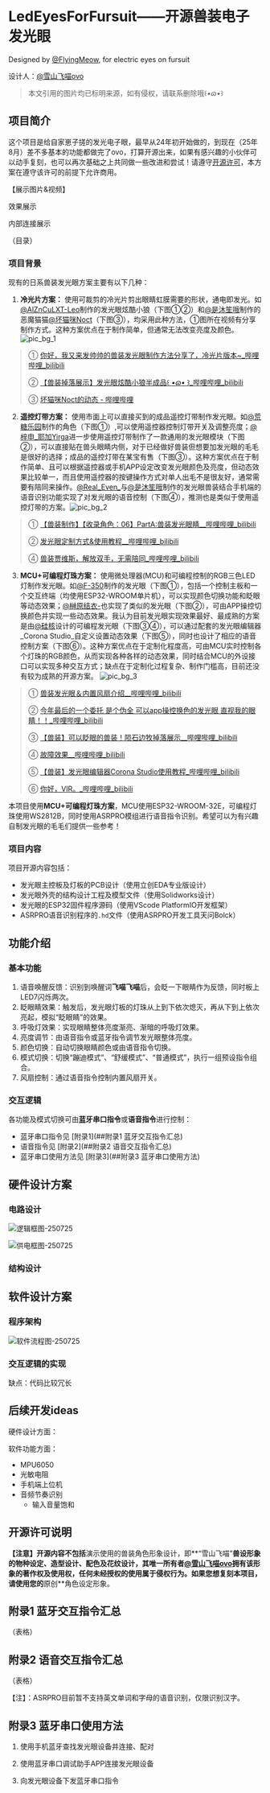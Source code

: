 # LedEyesForFursuit——开源兽装电子发光眼
 Designed by [@FlyingMeow](https://space.bilibili.com/651746680), for electric eyes on fursuit

设计人：[@雪山飞喵ovo](https://space.bilibili.com/651746680)

> 本文引用的图片均已标明来源，如有侵权，请联系删除哦꒰*•ɷ•*꒱



## 项目简介

这个项目是给自家崽子搓的发光电子眼，最早从24年初开始做的，到现在（25年8月）差不多基本的功能都做完了ovo，打算开源出来，如果有感兴趣的小伙伴可以动手复刻，也可以再次基础之上共同做一些改进和尝试！请遵守[开源许可](##开源许可说明)，本方案在遵守该许可的前提下允许商用。

【展示图片&视频】

效果展示

内部连接展示

（目录）







### 项目背景

现有的日系兽装发光眼方案主要有以下几种：

1.  **冷光片方案：** 使用可裁剪的冷光片剪出眼睛虹膜需要的形状，通电即发光。如[@AlZnCuLXT-Leo](https://space.bilibili.com/453770685)制作的发光眼炫酷小狼（下图①②）和[@是沐笙哦](https://space.bilibili.com/88811434)制作的恶魔猫猫[@坏猫咪Noct](https://space.bilibili.com/436821741)（下图③），均采用此种方法，①图所在视频有分享制作方式。这种方案优点在于制作简单，但通常无法改变亮度及颜色。![pic_bg_1](pic/pic_bg_1.png)
   
   > ① [你好，我又来发帅帅的兽装发光眼制作方法分享了，冷光片版本~_哔哩哔哩_bilibili](https://www.bilibili.com/video/BV1t8RRYVEWB/)
   >
   > ② [【兽装掉落展示】发光眼炫酷小狼半成品꒰ *•ɷ•* ꒱_哔哩哔哩_bilibili](https://www.bilibili.com/video/BV1z9dhYYELH/)
   >
   > ③ [坏猫咪Noct的动态 - 哔哩哔哩](https://www.bilibili.com/opus/901174724123426819)
   
2.  **遥控灯带方案：** 使用市面上可以直接买到的成品遥控灯带制作发光眼。如[@荒糖乐园](https://space.bilibili.com/386197384)制作的角色（下图①）,可以使用遥控器控制灯带开关及调整亮度；[@梓申_耶加Yirga](https://space.bilibili.com/10738663)进一步使用遥控灯带制作了一款通用的发光眼模块（下图②），可以直接贴在兽头眼睛内侧，对于已经做好兽装但想要加发光眼的毛毛是很好的选择；成品的遥控灯带在某宝有售（下图③）。这种方案优点在于制作简单、且可以根据遥控器或手机APP设定改变发光眼颜色及亮度，但动态效果比较单一，而且使用遥控器的按键操作方式对单人出毛不是很友好，通常需要有陪同来操作。[@Real_Even_](https://space.bilibili.com/824087)与[@是沐笙哦](https://space.bilibili.com/88811434)制作的发光眼兽装结合手机端的语音识别功能实现了对发光眼的语音控制（下图④），推测也是类似于使用遥控灯带的方案。![pic_bg_2](pic/pic_bg_2.png)

   > ① [【兽装制作】【收录角色：06】PartA:兽装发光眼睛__哔哩哔哩_bilibili](https://www.bilibili.com/video/BV15Q4y1C7fj/)
   >
   > ② [发光眼定制方式&使用教程__哔哩哔哩_bilibili](https://www.bilibili.com/video/BV1oN41187zT/?vd_source=3d0e286d695b61ee17471629138cb89e)
   >
   > ④ [兽装贾维斯，解放双手，无需陪同_哔哩哔哩_bilibili](https://www.bilibili.com/video/BV1XDiyYVE8X/)

3.  **MCU+可编程灯珠方案：** 使用微处理器(MCU)和可编程控制的RGB三色LED灯制作发光眼。如[@F-350](https://space.bilibili.com/478983938)制作的发光眼（下图①），包括一个控制主板和一个交互终端（均使用ESP32-WROOM单片机），可以实现颜色切换功能和眨眼等动态效果；[@榊原结衣-](https://space.bilibili.com/3072475)也实现了类似的发光眼（下图②），可由APP操控切换颜色并实现一些动态效果。我认为目前发光眼实现效果最好、最成熟的方案是由[@硅核](https://space.bilibili.com/489787289)设计的可编程发光眼（下图③④），可以通过配套的发光眼编辑器_Corona Studio_自定义设置动态效果（下图⑤），同时也设计了相应的语音控制方案（下图⑥）。这种方案优点在于定制化程度高，可由MCU实时控制各个灯珠的RGB颜色，从而实现各种各样的动态效果，同时结合MCU的外设接口可以实现多种交互方式；缺点在于定制化过程复杂、制作门槛高，目前还没有较为成熟的开源方案。
   ![pic_bg_3](pic/pic_bg_3.png)

   > ① [兽装发光眼＆内置风扇介绍__哔哩哔哩_bilibili](https://www.bilibili.com/video/BV1nPFceFE2c/?spm_id_from=333.337.search-card.all.click&vd_source=3d0e286d695b61ee17471629138cb89e)
   >
   > ② [今年最后的一个委托 是个伪全 可以app操控换色的发光眼 直视我的眼睛！！_哔哩哔哩_bilibili](https://www.bilibili.com/video/BV1gC6JY2Ez7/?spm_id_from=333.337.search-card.all.click&vd_source=3d0e286d695b61ee17471629138cb89e)
   >
   > ③ [【兽装】可以眨眼的兽装！陨石边牧掉落展示__哔哩哔哩_bilibili](https://www.bilibili.com/video/BV1MT411X7Hb/)
   >
   > ④ [故障效果__哔哩哔哩_bilibili](https://www.bilibili.com/video/BV1SN4y1d7fy)
   >
   > ⑤ [【兽装】发光眼编辑器Corona Studio使用教程_哔哩哔哩_bilibili](https://www.bilibili.com/video/BV1iP4y1T7dP/)
   >
   > ⑥ [你好，VIR。_哔哩哔哩_bilibili](https://www.bilibili.com/video/BV12o4y1J7uq)

本项目使用**MCU+可编程灯珠方案**，MCU使用ESP32-WROOM-32E，可编程灯珠使用WS2812B，同时使用ASRPRO模组进行语音指令识别。希望可以为有兴趣自制发光眼的毛毛们提供一些参考！

### 项目内容

项目开源内容包括：

- 发光眼主控板及灯板的PCB设计（使用立创EDA专业版设计）
- 发光眼外壳的结构设计工程及模型文件（使用Solidworks设计）
- 发光眼的ESP32固件程序源码（使用VScode PlatformIO开发框架）
- ASRPRO语音识别程序的`.hd`文件（使用ASRPRO开发工具天问Bolck）



## 功能介绍

### 基本功能

1. 语音唤醒反馈：识别到唤醒词**飞喵飞喵**后，会眨一下眼睛作为反馈，同时板上LED7闪烁两次。
2. 眨眼睛效果：触发后，发光眼灯板的灯珠从上到下依次熄灭，再从下到上依次亮起，模拟“眨眼睛”的效果。
3. 呼吸灯效果：实现眼睛整体亮度渐亮、渐暗的呼吸灯效果。
4. 亮度调节：由语音指令或蓝牙指令调节发光眼整体亮度。
5. 颜色切换：自动切换眼睛颜色或由语音指令切换。
6. 模式切换：切换“蹦迪模式”、“舒缓模式”、“普通模式”，执行一组预设指令组合。
7. 风扇控制：通过语音指令控制内置风扇开关。

### 交互逻辑

各功能及模式切换可由**蓝牙串口指令**或**语音指令**进行控制：

- 蓝牙串口指令见 [附录1](##附录1 蓝牙交互指令汇总)
- 语音指令见 [附录2](##附录2 语音交互指令汇总)
- 蓝牙串口使用方法见 [附录3](##附录3 蓝牙串口使用方法)





## 硬件设计方案

### 电路设计



![逻辑框图-250725](https://gitee.com/FlyingMeow/mypic/raw/master/%E9%80%BB%E8%BE%91%E6%A1%86%E5%9B%BE-250725.png)





![供电框图-250725](https://gitee.com/FlyingMeow/mypic/raw/master/%E4%BE%9B%E7%94%B5%E6%A1%86%E5%9B%BE-250725.png)



### 结构设计





## 软件设计方案

### 程序架构



![软件流程图-250725](https://gitee.com/FlyingMeow/mypic/raw/master/%E8%BD%AF%E4%BB%B6%E6%B5%81%E7%A8%8B%E5%9B%BE-250725.png)





### 交互逻辑的实现



缺点：代码比较冗长



## 后续开发ideas

硬件设计方面：



软件功能方面：

- MPU6050
- 光敏电阻
- 手机端上位机
- 音频节奏识别
  - 输入音量饱和





## 开源许可说明





**【注意】**开源内容**不包括**演示使用的兽装角色形象设计，即**“雪山飞喵”**兽设形象的物种设定、造型设计、配色及花纹设计，其唯一所有者[@雪山飞喵ovo](https://space.bilibili.com/651746680)拥有该形象的著作权及使用权，任何未经授权的使用属于侵权行为。如果您想复刻本项目，请使用您的**原创**角色设定形象。





## 附录1 蓝牙交互指令汇总

（表格）



## 附录2 语音交互指令汇总

（表格）

【注】：ASRPRO目前暂不支持英文单词和字母的语音识别，仅限识别汉字。



## 附录3 蓝牙串口使用方法

1. 使用手机蓝牙查找发光眼设备并连接、配对



2. 使用蓝牙串口调试助手APP连接发光眼设备



3. 向发光眼设备下发蓝牙串口指令



